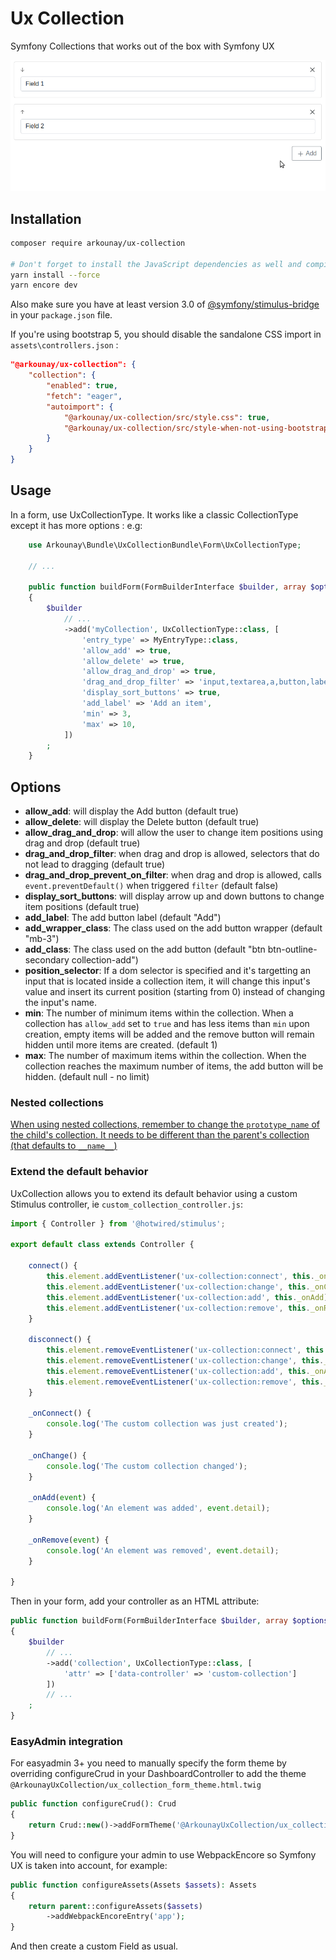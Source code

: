 # Ux Collection

Symfony Collections that works out of the box with Symfony UX

![demo-gif](https://github.com/arkounay/ux-collection/raw/master/doc/demo.gif)

## Installation

```sh
composer require arkounay/ux-collection

# Don't forget to install the JavaScript dependencies as well and compile
yarn install --force
yarn encore dev
```

Also make sure you have at least version 3.0 of [@symfony/stimulus-bridge](https://github.com/symfony/stimulus-bridge)
in your `package.json` file.

If you're using bootstrap 5, you should disable the sandalone CSS import in `assets\controllers.json` :
```json
"@arkounay/ux-collection": {
    "collection": {
        "enabled": true,
        "fetch": "eager",
        "autoimport": {
            "@arkounay/ux-collection/src/style.css": true,
            "@arkounay/ux-collection/src/style-when-not-using-bootstrap-5.css": false
        }
    }
}
```

## Usage

In a form, use UxCollectionType. It works like a classic CollectionType except it has more options :
e.g: 

```php
    use Arkounay\Bundle\UxCollectionBundle\Form\UxCollectionType;
    
    // ...
    
    public function buildForm(FormBuilderInterface $builder, array $options)
    {
        $builder
            // ...
            ->add('myCollection', UxCollectionType::class, [
                'entry_type' => MyEntryType::class,
                'allow_add' => true,
                'allow_delete' => true,
                'allow_drag_and_drop' => true,
                'drag_and_drop_filter' => 'input,textarea,a,button,label',
                'display_sort_buttons' => true,
                'add_label' => 'Add an item',
                'min' => 3,
                'max' => 10,
            ])
        ;
    }
```

## Options

- **allow_add**: will display the Add button (default true)
- **allow_delete**: will display the Delete button (default true)
- **allow_drag_and_drop**: will allow the user to change item positions using drag and drop (default true)
- **drag_and_drop_filter**: when drag and drop is allowed, selectors that do not lead to dragging (default true) 
- **drag_and_drop_prevent_on_filter**: when drag and drop is allowed, calls `event.preventDefault()` when triggered `filter` (default false)
- **display_sort_buttons**: will display arrow up and down buttons to change item positions (default true)
- **add_label**: The add button label (default "Add")
- **add_wrapper_class**: The class used on the add button wrapper (default "mb-3")
- **add_class**: The class used on the add button (default "btn btn-outline-secondary collection-add")
- **position_selector**: If a dom selector is specified and it's targetting an input that is located inside a collection item, it will change this input's value and insert its current position (starting from 0) instead of changing the input's name.
- **min**: The number of minimum items within the collection. When a collection has `allow_add` set to `true` and has less items than `min` upon creation, empty items will be added and the remove button will remain hidden until more items are created. (default 1)
- **max**: The number of maximum items within the collection. When the collection reaches the maximum number of items, the add button will be hidden. (default null - no limit)

### Nested collections

[When using nested collections, remember to change the `prototype_name` of the child's collection. It needs to be different than the parent's collection (that defaults to `__name__`)](https://symfony.com/doc/current/reference/forms/types/collection.html#prototype-name)

### Extend the default behavior

UxCollection allows you to extend its default behavior using a custom Stimulus controller, ie `custom_collection_controller.js`: 
```js
import { Controller } from '@hotwired/stimulus';

export default class extends Controller {
    
    connect() {
        this.element.addEventListener('ux-collection:connect', this._onConnect);
        this.element.addEventListener('ux-collection:change', this._onChange);
        this.element.addEventListener('ux-collection:add', this._onAdd);
        this.element.addEventListener('ux-collection:remove', this._onRemove);
    }

    disconnect() {
        this.element.removeEventListener('ux-collection:connect', this._onConnect);
        this.element.removeEventListener('ux-collection:change', this._onChange);
        this.element.removeEventListener('ux-collection:add', this._onAdd);
        this.element.removeEventListener('ux-collection:remove', this._onRemove);
    }

    _onConnect() {
        console.log('The custom collection was just created');
    }

    _onChange() {
        console.log('The custom collection changed');
    }

    _onAdd(event) {
        console.log('An element was added', event.detail);
    }

    _onRemove(event) {
        console.log('An element was removed', event.detail);
    }
    
}
```

Then in your form, add your controller as an HTML attribute:

```php
public function buildForm(FormBuilderInterface $builder, array $options)
{
    $builder
        // ...
        ->add('collection', UxCollectionType::class, [
            'attr' => ['data-controller' => 'custom-collection']
        ])
        // ...
    ;
}
```

### EasyAdmin integration

For easyadmin 3+ you need to manually specify the form theme by overriding configureCrud in your DashboardController to add the theme `@ArkounayUxCollection/ux_collection_form_theme.html.twig`
```php
public function configureCrud(): Crud
{
    return Crud::new()->addFormTheme('@ArkounayUxCollection/ux_collection_form_theme.html.twig');
}
```

You will need to configure your admin to use WebpackEncore so Symfony UX is taken into account, for example:
```php
public function configureAssets(Assets $assets): Assets
{
    return parent::configureAssets($assets)
        ->addWebpackEncoreEntry('app');
}
```

And then create a custom Field as usual.
